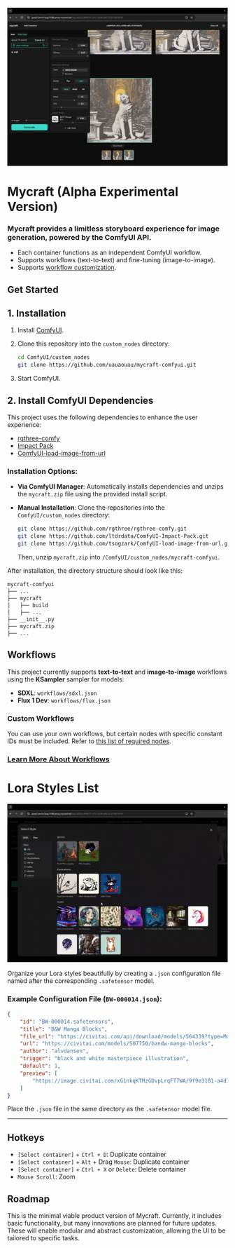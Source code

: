 ![mycraft_preview](./docs/preview_01.png)

# Mycraft (Alpha Experimental Version)

### Mycraft provides a limitless storyboard experience for image generation, powered by the ComfyUI API.

- Each container functions as an independent ComfyUI workflow.
- Supports workflows (text-to-text) and fine-tuning (image-to-image).
- Supports [workflow customization](./CUSTOM_WORKFLOWS.md).



## Get Started

## 1. Installation

1. Install [ComfyUI](https://github.com/comfyanonymous/ComfyUI).

2. Clone this repository into the `custom_nodes` directory:
    ```bash
    cd ComfyUI/custom_nodes
    git clone https://github.com/uauaouau/mycraft-comfyui.git
    ```

3. Start ComfyUI.

## 2. Install ComfyUI Dependencies

This project uses the following dependencies to enhance the user experience:

- [rgthree-comfy](https://github.com/rgthree/rgthree-comfy.git)
- [Impact Pack](https://github.com/ltdrdata/ComfyUI-Impact-Pack)
- [ComfyUI-load-image-from-url](https://github.com/tsogzark/ComfyUI-load-image-from-url)

### Installation Options:

- **Via ComfyUI Manager**: Automatically installs dependencies and unzips the `mycraft.zip` file using the provided install script.
- **Manual Installation**: Clone the repositories into the `ComfyUI/custom_nodes` directory:
    ```bash
    git clone https://github.com/rgthree/rgthree-comfy.git
    git clone https://github.com/ltdrdata/ComfyUI-Impact-Pack.git
    git clone https://github.com/tsogzark/ComfyUI-load-image-from-url.git
    ```

    Then, unzip `mycraft.zip` into `/ComfyUI/custom_nodes/mycraft-comfyui`.

After installation, the directory structure should look like this:

```
mycraft-comfyui
├── ...
├── mycraft
│   ├── build
│   ├── ...
├── __init__.py
├── mycraft.zip
├── ...
```

## Workflows

This project currently supports **text-to-text** and **image-to-image** workflows using the **KSampler** sampler for models:

- **SDXL**: `workflows/sdxl.json`
- **Flux 1 Dev**: `workflows/flux.json`

### Custom Workflows

You can use your own workflows, but certain nodes with specific constant IDs must be included. Refer to [this list of required nodes](./CUSTOM_WORKFLOWS.md).

### [Learn More About Workflows](./CUSTOM_WORKFLOWS.md)



# Lora Styles List

![mycraft_preview](./docs/preview_02.png)

Organize your Lora styles beautifully by creating a `.json` configuration file named after the corresponding `.safetensor` model.

### Example Configuration File (`BW-000014.json`):

```json
{
    "id": "BW-000014.safetensors",
    "title": "B&W Manga Blocks",
    "file_url": "https://civitai.com/api/download/models/564339?type=Model&format=SafeTensor",
    "url": "https://civitai.com/models/507750/bandw-manga-blocks",
    "author": "alvdansen",
    "trigger": "black and white masterpiece illustration",
    "default": 1,
    "preview": [
        "https://image.civitai.com/xG1nkqKTMzGDvpLrqFT7WA/9f9e3101-a4d7-472f-b18e-cd71ecc99fce/anim=false,width=450/BW_e000014_01_20240610214155.jpeg"
    ]
}
```

Place the `.json` file in the same directory as the `.safetensor` model file.

---

## Hotkeys

- `[Select container]` + `Ctrl + D`: Duplicate container
- `[Select container]` + `Alt` + Drag `Mouse`: Duplicate container
- `[Select container]` + `Ctrl + X` or `Delete`: Delete container
- `Mouse Scroll`: Zoom

## Roadmap

This is the minimal viable product version of Mycraft. Currently, it includes basic functionality, but many innovations are planned for future updates. These will enable modular and abstract customization, allowing the UI to be tailored to specific tasks.
